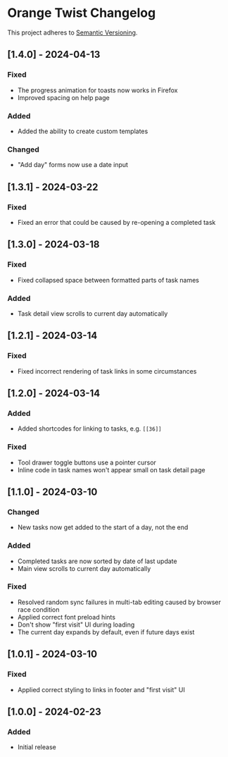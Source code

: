 # Orange Twist Changelog

This project adheres to [Semantic Versioning](https://semver.org/spec/v2.0.0.html).

## [1.4.0] - 2024-04-13

### Fixed

* The progress animation for toasts now works in Firefox
* Improved spacing on help page

### Added

* Added the ability to create custom templates

### Changed

* "Add day" forms now use a date input

## [1.3.1] - 2024-03-22

### Fixed

* Fixed an error that could be caused by re-opening a completed task

## [1.3.0] - 2024-03-18

### Fixed

* Fixed collapsed space between formatted parts of task names

### Added

* Task detail view scrolls to current day automatically

## [1.2.1] - 2024-03-14

### Fixed

* Fixed incorrect rendering of task links in some circumstances

## [1.2.0] - 2024-03-14

### Added

* Added shortcodes for linking to tasks, e.g. `[[36]]`

### Fixed

* Tool drawer toggle buttons use a pointer cursor
* Inline code in task names won't appear small on task detail page

## [1.1.0] - 2024-03-10

### Changed

* New tasks now get added to the start of a day, not the end

### Added

* Completed tasks are now sorted by date of last update
* Main view scrolls to current day automatically

### Fixed

* Resolved random sync failures in multi-tab editing caused by browser race condition
* Applied correct font preload hints
* Don't show "first visit" UI during loading
* The current day expands by default, even if future days exist

## [1.0.1] - 2024-03-10

### Fixed

* Applied correct styling to links in footer and "first visit" UI

## [1.0.0] - 2024-02-23

### Added

* Initial release
